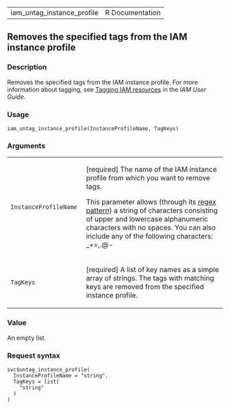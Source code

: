 <table style="width: 100%;">
<tbody>
<tr class="odd">
<td>iam_untag_instance_profile</td>
<td style="text-align: right;">R Documentation</td>
</tr>
</tbody>
</table>

## Removes the specified tags from the IAM instance profile

### Description

Removes the specified tags from the IAM instance profile. For more
information about tagging, see [Tagging IAM
resources](https://docs.aws.amazon.com/IAM/latest/UserGuide/id_tags.html)
in the *IAM User Guide*.

### Usage

    iam_untag_instance_profile(InstanceProfileName, TagKeys)

### Arguments

<table>
<colgroup>
<col style="width: 35%" />
<col style="width: 65%" />
</colgroup>
<tbody>
<tr class="odd">
<td><code
id="iam_untag_instance_profile_:_InstanceProfileName">InstanceProfileName</code></td>
<td><p>[required] The name of the IAM instance profile from which you
want to remove tags.</p>
<p>This parameter allows (through its <a
href="https://en.wikipedia.org/wiki/Regex">regex pattern</a>) a string
of characters consisting of upper and lowercase alphanumeric characters
with no spaces. You can also include any of the following characters:
_+=,.@-</p></td>
</tr>
<tr class="even">
<td><code id="iam_untag_instance_profile_:_TagKeys">TagKeys</code></td>
<td><p>[required] A list of key names as a simple array of strings. The
tags with matching keys are removed from the specified instance
profile.</p></td>
</tr>
</tbody>
</table>

### Value

An empty list.

### Request syntax

    svc$untag_instance_profile(
      InstanceProfileName = "string",
      TagKeys = list(
        "string"
      )
    )

